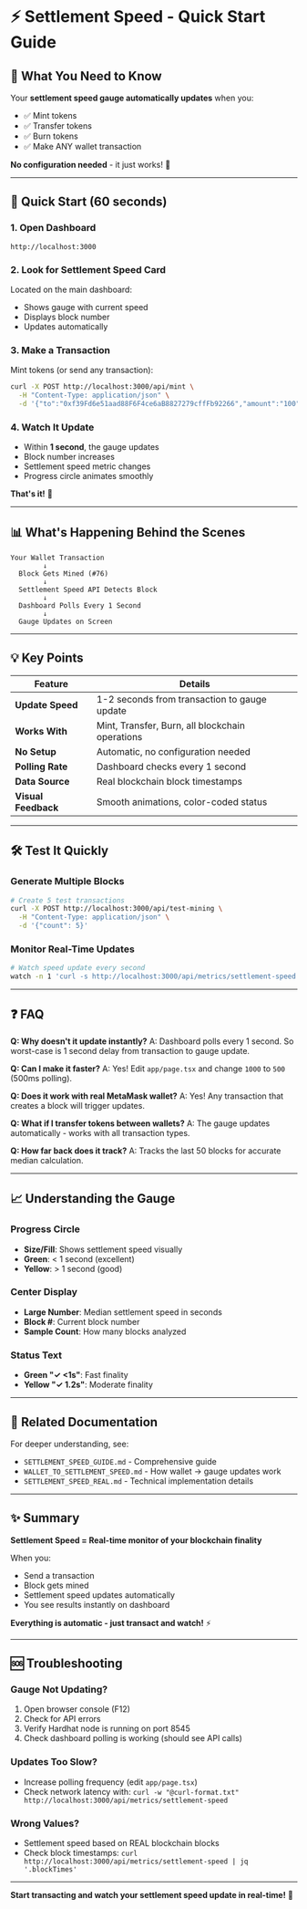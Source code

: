 # ⚡ Settlement Speed - Quick Start Guide

## 🎯 What You Need to Know

Your **settlement speed gauge automatically updates** when you:
- ✅ Mint tokens
- ✅ Transfer tokens
- ✅ Burn tokens
- ✅ Make ANY wallet transaction

**No configuration needed** - it just works! 🚀

---

## 🚀 Quick Start (60 seconds)

### 1. Open Dashboard
```
http://localhost:3000
```

### 2. Look for Settlement Speed Card
Located on the main dashboard:
- Shows gauge with current speed
- Displays block number
- Updates automatically

### 3. Make a Transaction
Mint tokens (or send any transaction):
```bash
curl -X POST http://localhost:3000/api/mint \
  -H "Content-Type: application/json" \
  -d '{"to":"0xf39Fd6e51aad88F6F4ce6aB8827279cffFb92266","amount":"100","currency":"USD"}'
```

### 4. Watch It Update
- Within **1 second**, the gauge updates
- Block number increases
- Settlement speed metric changes
- Progress circle animates smoothly

**That's it!** 🎉

---

## 📊 What's Happening Behind the Scenes

```
Your Wallet Transaction
        ↓
  Block Gets Mined (#76)
        ↓
  Settlement Speed API Detects Block
        ↓
  Dashboard Polls Every 1 Second
        ↓
  Gauge Updates on Screen
```

---

## 💡 Key Points

| Feature | Details |
|---------|---------|
| **Update Speed** | 1-2 seconds from transaction to gauge update |
| **Works With** | Mint, Transfer, Burn, all blockchain operations |
| **No Setup** | Automatic, no configuration needed |
| **Polling Rate** | Dashboard checks every 1 second |
| **Data Source** | Real blockchain block timestamps |
| **Visual Feedback** | Smooth animations, color-coded status |

---

## 🛠️ Test It Quickly

### Generate Multiple Blocks
```bash
# Create 5 test transactions
curl -X POST http://localhost:3000/api/test-mining \
  -H "Content-Type: application/json" \
  -d '{"count": 5}'
```

### Monitor Real-Time Updates
```bash
# Watch speed update every second
watch -n 1 'curl -s http://localhost:3000/api/metrics/settlement-speed | jq "{block: .blockNumber, speed: .settlementSpeed}"'
```

---

## ❓ FAQ

**Q: Why doesn't it update instantly?**
A: Dashboard polls every 1 second. So worst-case is 1 second delay from transaction to gauge update.

**Q: Can I make it faster?**
A: Yes! Edit `app/page.tsx` and change `1000` to `500` (500ms polling).

**Q: Does it work with real MetaMask wallet?**
A: Yes! Any transaction that creates a block will trigger updates.

**Q: What if I transfer tokens between wallets?**
A: The gauge updates automatically - works with all transaction types.

**Q: How far back does it track?**
A: Tracks the last 50 blocks for accurate median calculation.

---

## 📈 Understanding the Gauge

### Progress Circle
- **Size/Fill**: Shows settlement speed visually
- **Green**: < 1 second (excellent)
- **Yellow**: > 1 second (good)

### Center Display
- **Large Number**: Median settlement speed in seconds
- **Block #**: Current block number
- **Sample Count**: How many blocks analyzed

### Status Text
- **Green "✓ <1s"**: Fast finality
- **Yellow "✓ 1.2s"**: Moderate finality

---

## 🔗 Related Documentation

For deeper understanding, see:
- `SETTLEMENT_SPEED_GUIDE.md` - Comprehensive guide
- `WALLET_TO_SETTLEMENT_SPEED.md` - How wallet → gauge updates work
- `SETTLEMENT_SPEED_REAL.md` - Technical implementation details

---

## ✨ Summary

**Settlement Speed = Real-time monitor of your blockchain finality**

When you:
- Send a transaction
- Block gets mined
- Settlement speed updates automatically
- You see results instantly on dashboard

**Everything is automatic - just transact and watch!** ⚡

---

## 🆘 Troubleshooting

### Gauge Not Updating?
1. Open browser console (F12)
2. Check for API errors
3. Verify Hardhat node is running on port 8545
4. Check dashboard polling is working (should see API calls)

### Updates Too Slow?
- Increase polling frequency (edit `app/page.tsx`)
- Check network latency with: `curl -w "@curl-format.txt" http://localhost:3000/api/metrics/settlement-speed`

### Wrong Values?
- Settlement speed based on REAL blockchain blocks
- Check block timestamps: `curl http://localhost:3000/api/metrics/settlement-speed | jq '.blockTimes'`

---

**Start transacting and watch your settlement speed update in real-time!** 🚀
